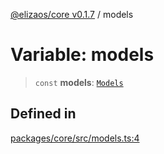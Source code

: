 [@elizaos/core v0.1.7](../index.md) / models

# Variable: models

> `const` **models**: [`Models`](../type-aliases/Models.md)

## Defined in

[packages/core/src/models.ts:4](https://github.com/ai16z/eliza/blob/main/packages/core/src/models.ts#L4)
